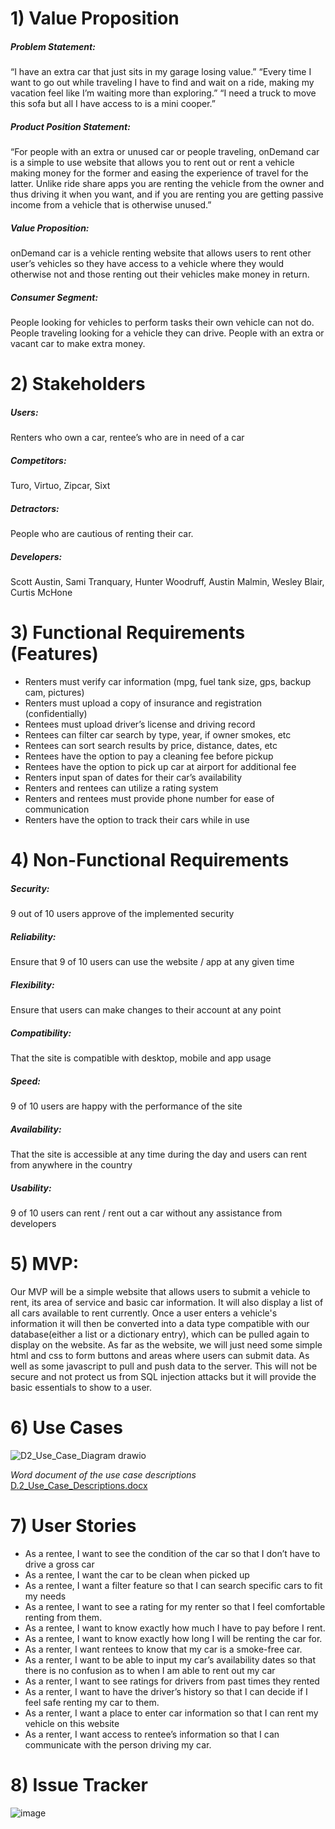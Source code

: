 # 1) Value Proposition 
##### Problem Statement:
“I have an extra car that just sits in my garage losing value.”
“Every time I want to go out while traveling I have to find and wait on a ride, making my vacation feel like I’m waiting more than exploring.”
“I need a truck to move this sofa but all I have access to is a mini cooper.”

##### Product Position Statement:
“For people with an extra or unused car or people traveling, onDemand car is a simple to use website that allows you to rent out or rent a vehicle making money for the former and easing the experience of travel for the latter. Unlike ride share apps you are renting the vehicle from the owner and thus driving it when you want, and if you are renting you are getting passive income from a vehicle that is otherwise unused.”

##### Value Proposition:
onDemand car is a vehicle renting website that allows users to rent other user’s vehicles so they have access to a vehicle where they would otherwise not and those renting out their vehicles make money in return.

##### Consumer Segment:
People looking for vehicles to perform tasks their own vehicle can not do.
People traveling looking for a vehicle they can drive.
People with an extra or vacant car to make extra money.

# 2) Stakeholders
##### Users: 
Renters who own a car, rentee’s who are in need of a car
##### Competitors: 
Turo, Virtuo, Zipcar, Sixt
##### Detractors: 
People who are cautious of renting their car.
##### Developers: 
Scott Austin, Sami Tranquary, Hunter Woodruff, Austin Malmin, Wesley Blair, Curtis McHone

# 3) Functional Requirements (Features)
* Renters must verify car information (mpg, fuel tank size, gps, backup cam, pictures)
* Renters must upload a copy of insurance and registration (confidentially)
* Rentees must upload driver’s license and driving record
* Rentees can filter car search by type, year, if owner smokes, etc
* Rentees can sort search results by price, distance, dates, etc
* Rentees have the option to pay a cleaning fee before pickup
* Rentees have the option to pick up car at airport for additional fee
* Renters input span of dates for their car’s availability
* Renters and rentees can utilize a rating system
* Renters and rentees must provide phone number for ease of communication
* Renters have the option to track their cars while in use

# 4) Non-Functional Requirements
##### Security:
9 out of 10 users approve of the implemented security
##### Reliability: 
Ensure that 9 of 10 users can use the website / app at any given time
##### Flexibility:
Ensure that users can make changes to their account at any point
##### Compatibility: 
That the site is compatible with desktop, mobile and app usage
##### Speed: 
9 of 10 users are happy with the performance of the site
##### Availability: 
That the site is accessible at any time during the day and users can rent from anywhere in the country
##### Usability:
9 of 10 users can rent / rent out a car without any assistance from developers

# 5) MVP:
Our MVP will be a simple website that allows users to submit a vehicle to rent, its area of service and basic car information. It will also display a list of all cars available to rent currently. Once a user enters a vehicle's information it will then be converted into a data type compatible with our database(either a list or a dictionary entry),  which can be pulled again to display on the website. As far as the website, we will just need some simple html and css to form buttons and areas where users can submit data. As well as some javascript to pull and push data to the server. This will not be secure and not protect us from SQL injection attacks but it will provide the basic essentials to show to a user.

# 6) Use Cases
![D2_Use_Case_Diagram drawio](https://user-images.githubusercontent.com/79882639/134831745-61bbc947-ce49-48bb-a470-9f424b9b1643.png)

*Word document of the use case descriptions*
[D.2_Use_Case_Descriptions.docx](https://github.com/cmchone5155/On-Demand-Car/files/7233205/D.2_Use_Case_Descriptions.docx)

# 7) User Stories
* As a rentee, I want to see the condition of the car so that I don’t have to drive a gross car
* As a rentee, I want the car to be clean when picked up
* As a rentee, I want a filter feature so that I can search specific cars to fit my needs
* As a rentee, I want to see a rating for my renter so that I feel comfortable renting from them.
* As a rentee, I want to know exactly how much I have to pay before I rent.
* As a rentee, I want to know exactly how long I will be renting the car for.
* As a renter, I want rentees to know that my car is a smoke-free car.
* As a renter, I want to be able to input my car’s availability dates so that there is no confusion as to when I am able to rent out my car
* As a renter, I want to see ratings for drivers from past times they rented
* As a renter, I want to have the driver’s history so that I can decide if I feel safe renting my car to them.
* As a renter, I want a place to enter car information so that I can rent my vehicle on this website  
* As a renter, I want access to rentee’s information so that I can communicate with the person driving my car. 

# 8) Issue Tracker
![image](https://user-images.githubusercontent.com/79882639/134828311-6a507d30-e170-4b05-a012-0435e49e2bae.png)


